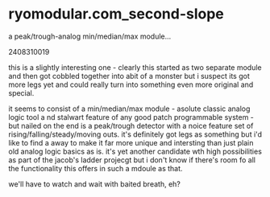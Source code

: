 # ryomodular.com_second-slope
 a peak/trough-analog min/median/max module...

2408310019

this is a slightly interesting one - clearly this started as two separate module and then got cobbled together into abit of a monster but i suspect its got more legs yet and could really turn into something even more original and special.

it seems to consist of a min/median/max module - asolute classic analog logic tool a nd stalwart feature of any good patch programmable system - but nailed on the end is a peak/trough detector with a noice feature set of rising/falling/steady/moving outs.
it's definitely got legs as something but i'd like to find a away to make it far more unique and intersting than just plain old analog logic basics as is.
it's yet another candidate wth high possibilities as part of the jacob's ladder projecgt but i don't know if there's room fo all the functionality this offers in such a mdoule as that.

we'll have to watch and wait with baited breath, eh?
